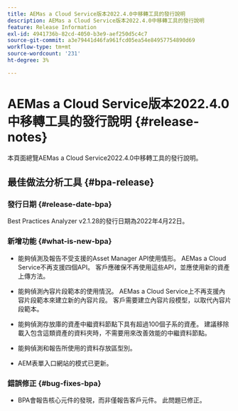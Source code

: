 ```yaml
---
title: AEMas a Cloud Service版本2022.4.0中移轉工具的發行說明
description: AEMas a Cloud Service版本2022.4.0中移轉工具的發行說明
feature: Release Information
exl-id: 4941736b-82cd-4050-b3e9-aef250d5c4c7
source-git-commit: a3e79441d46fa961fcd05ea54e84957754890d69
workflow-type: tm+mt
source-wordcount: '231'
ht-degree: 3%

---
```


# AEMas a Cloud Service版本2022.4.0中移轉工具的發行說明 {#release-notes}

本頁面總覽AEMas a Cloud Service2022.4.0中移轉工具的發行說明。

## 最佳做法分析工具 {#bpa-release}

### 發行日期 {#release-date-bpa}

Best Practices Analyzer v2.1.28的發行日期為2022年4月22日。

### 新增功能 {#what-is-new-bpa}

* 能夠偵測及報告不受支援的Asset Manager API使用情形。 AEMas a Cloud Service不再支援四個API。 客戶應確保不再使用這些API，並應使用新的資產上傳方法。

* 能夠偵測內容片段範本的使用情況。 AEMas a Cloud Service上不再支援內容片段範本來建立新的內容片段。 客戶需要建立內容片段模型，以取代內容片段範本。

* 能夠偵測存放庫的資產中繼資料節點下具有超過100個子系的資產。 建議移除載入包含這類資產的資料夾時，不需要用來改善效能的中繼資料節點。

* 能夠偵測和報告所使用的資料存放區型別。

* AEM表單入口網站的模式已更新。

### 錯誤修正 {#bug-fixes-bpa}

* BPA會報告核心元件的發現，而非僅報告客戶元件。 此問題已修正。
